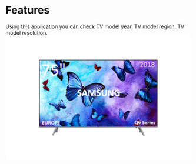 # Features
Using this application you can check TV model year, TV model region, TV model resolution.
![Application's logo](img/ink_features.png)